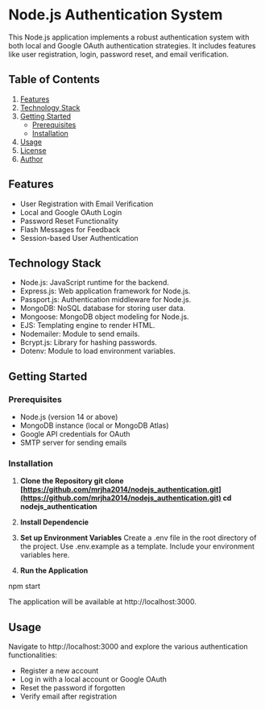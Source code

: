 
# Node.js Authentication System

This Node.js application implements a robust authentication system with both local and Google OAuth authentication strategies. It includes features like user registration, login, password reset, and email verification.

## Table of Contents

1. [Features](#features)
2. [Technology Stack](#technology-stack)
3. [Getting Started](#getting-started)
   - [Prerequisites](#prerequisites)
   - [Installation](#installation)
4. [Usage](#usage)
5. [License](#license)
6. [Author](#author)

## Features

- User Registration with Email Verification
- Local and Google OAuth Login
- Password Reset Functionality
- Flash Messages for Feedback
- Session-based User Authentication

## Technology Stack

- Node.js: JavaScript runtime for the backend.
- Express.js: Web application framework for Node.js.
- Passport.js: Authentication middleware for Node.js.
- MongoDB: NoSQL database for storing user data.
- Mongoose: MongoDB object modeling for Node.js.
- EJS: Templating engine to render HTML.
- Nodemailer: Module to send emails.
- Bcrypt.js: Library for hashing passwords.
- Dotenv: Module to load environment variables.

## Getting Started

### Prerequisites

- Node.js (version 14 or above)
- MongoDB instance (local or MongoDB Atlas)
- Google API credentials for OAuth
- SMTP server for sending emails

### Installation

1. **Clone the Repository git clone [https://github.com/mrjha2014/nodejs_authentication.git](https://github.com/mrjha2014/nodejs_authentication.git)
   cd nodejs_authentication**
2. **Install Dependencie**

3. **Set up Environment Variables**
   Create a .env file in the root directory of the project. Use .env.example as a template.
   Include your environment variables here.
4. **Run the Application**

npm start

The application will be available at http://localhost:3000.

## Usage

Navigate to http://localhost:3000 and explore the various authentication functionalities:

- Register a new account
- Log in with a local account or Google OAuth
- Reset the password if forgotten
- Verify email after registration
